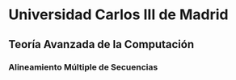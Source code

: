 # Universidad Carlos III de Madrid
## Teoría Avanzada de la Computación
### Alineamiento Múltiple de Secuencias
